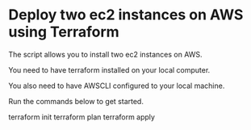# Deploy two ec2 instances on AWS using Terraform

The script allows you to install two ec2 instances on AWS.

You need to have terraform installed on your local computer.

You also need to have AWSCLI configured to your local machine.


Run the commands below to get started.

terraform init
terraform plan
terraform apply
